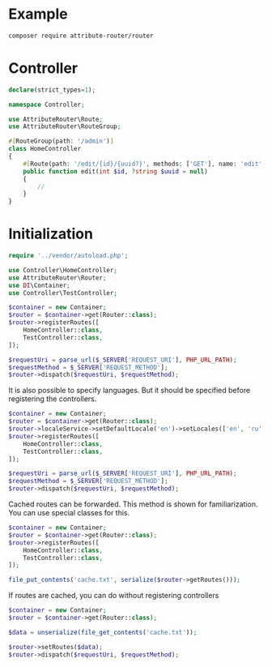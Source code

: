 # Example
```bash
composer require attribute-router/router
```
# Controller
```php
declare(strict_types=1);

namespace Controller;

use AttributeRouter\Route;
use AttributeRouter\RouteGroup;

#[RouteGroup(path: '/admin')]
class HomeController
{
    #[Route(path: '/edit/{id}/{uuid?}', methods: ['GET'], name: 'edit', patterns: ['id' => '[0-9]+'])]
    public function edit(int $id, ?string $uuid = null)
    {
        //
    }
}
```
# Initialization
```php
require '../vendor/autoload.php';

use Controller\HomeController;
use AttributeRouter\Router;
use DI\Container;
use Controller\TestController;

$container = new Container;
$router = $container->get(Router::class);
$router->registerRoutes([
    HomeController::class,
    TestController::class,
]);

$requestUri = parse_url($_SERVER['REQUEST_URI'], PHP_URL_PATH);
$requestMethod = $_SERVER['REQUEST_METHOD'];
$router->dispatch($requestUri, $requestMethod);
```
It is also possible to specify languages. But it should be specified before registering the controllers.
```php
$container = new Container;
$router = $container->get(Router::class);
$router->localeService->setDefaultLocale('en')->setLocales(['en', 'ru', 'fr']);
$router->registerRoutes([
    HomeController::class,
    TestController::class,
]);

$requestUri = parse_url($_SERVER['REQUEST_URI'], PHP_URL_PATH);
$requestMethod = $_SERVER['REQUEST_METHOD'];
$router->dispatch($requestUri, $requestMethod);
```
Cached routes can be forwarded. This method is shown for familiarization. You can use special classes for this.
```php
$container = new Container;
$router = $container->get(Router::class);
$router->registerRoutes([
    HomeController::class,
    TestController::class,
]);

file_put_contents('cache.txt', serialize($router->getRoutes()));
```
If routes are cached, you can do without registering controllers
```php
$container = new Container;
$router = $container->get(Router::class);

$data = unserialize(file_get_contents('cache.txt'));

$router->setRoutes($data);
$router->dispatch($requestUri, $requestMethod);
```